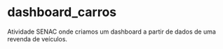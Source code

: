# dashboard_carros
Atividade SENAC onde criamos um dashboard a partir de dados de uma revenda de veículos.
